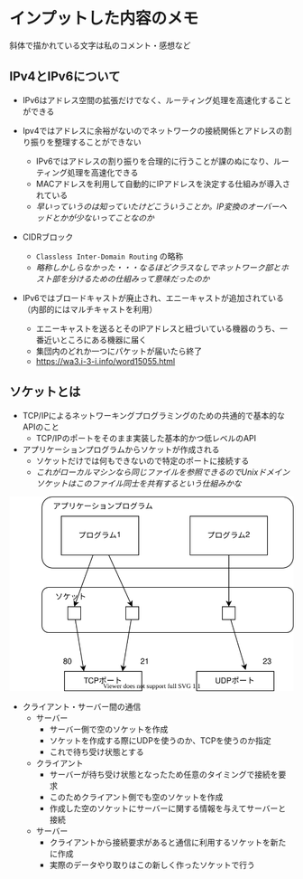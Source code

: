 # インプットした内容のメモ

斜体で描かれている文字は私のコメント・感想など

## IPv4とIPv6について

- IPv6はアドレス空間の拡張だけでなく、ルーティング処理を高速化することができる
- Ipv4ではアドレスに余裕がないのでネットワークの接続関係とアドレスの割り振りを整理することができない
  - IPv6ではアドレスの割り振りを合理的に行うことが課のぬになり、ルーティング処理を高速化できる
  - MACアドレスを利用して自動的にIPアドレスを決定する仕組みが導入されている
  - *早いっていうのは知っていたけどこういうことか。IP変換のオーバーヘッドとかが少ないってことなのか*

- CIDRブロック
  - `Classless Inter-Domain Routing` の略称
  - *略称しかしらなかった・・・なるほどクラスなしでネットワーク部とホスト部を分けるための仕組みって意味だったのか*

- IPv6ではブロードキャストが廃止され、エニーキャストが追加されている（内部的にはマルチキャストを利用）
  - エニーキャストを送るとそのIPアドレスと紐づいている機器のうち、一番近いところにある機器に届く
  - 集団内のどれか一つにパケットが届いたら終了
  - https://wa3.i-3-i.info/word15055.html

## ソケットとは

- TCP/IPによるネットワーキングプログラミングのための共通的で基本的なAPIのこと
  - TCP/IPのポートをそのまま実装した基本的かつ低レベルのAPI
- アプリケーションプログラムからソケットが作成される
  - ソケットだけでは何もできないので特定のポートに接続する
  - *これがローカルマシンなら同じファイルを参照できるのでUnixドメインソケットはこのファイル同士を共有するという仕組みかな*

![ソケット通信](/diagram/socket.svg)

- クライアント・サーバー間の通信
  - サーバー
    - サーバー側で空のソケットを作成
    - ソケットを作成する際にUDPを使うのか、TCPを使うのか指定
    - これで待ち受け状態とする
  - クライアント
    - サーバーが待ち受け状態となったため任意のタイミングで接続を要求
    - このためクライアント側でも空のソケットを作成
    - 作成した空のソケットにサーバーに関する情報を与えてサーバーと接続
  - サーバー
    - クライアントから接続要求があると通信に利用するソケットを新たに作成
    - 実際のデータやり取りはこの新しく作ったソケットで行う